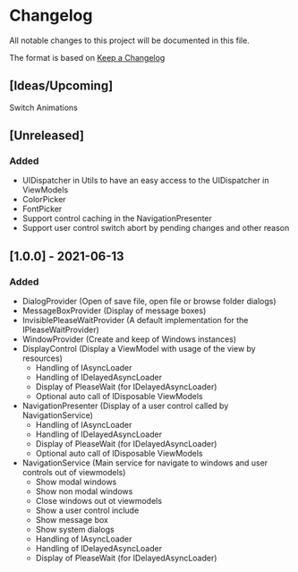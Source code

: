 # Changelog
All notable changes to this project will be documented in this file.

The format is based on [Keep a Changelog](https://keepachangelog.com/en/1.0.0/)

## [Ideas/Upcoming]
Switch Animations

## [Unreleased]
### Added
* UIDispatcher in Utils to have an easy access to the UIDispatcher in ViewModels
* ColorPicker
* FontPicker
* Support control caching in the NavigationPresenter
* Support user control switch abort by pending changes and other reason

## [1.0.0] - 2021-06-13
### Added
* DialogProvider (Open of save file, open file or browse folder dialogs)
* MessageBoxProvider (Display of message boxes)
* InvisiblePleaseWaitProvider (A default implementation for the IPleaseWaitProvider)
* WindowProvider (Create and keep of Windows instances)
* DisplayControl (Display a ViewModel with usage of the view by resources)  
  * Handling of IAsyncLoader
  * Handling of IDelayedAsyncLoader
  * Display of PleaseWait (for IDelayedAsyncLoader)
  * Optional auto call of IDisposable ViewModels
* NavigationPresenter (Display of a user control called by NavigationService)
  * Handling of IAsyncLoader
  * Handling of IDelayedAsyncLoader
  * Display of PleaseWait (for IDelayedAsyncLoader)
  * Optional auto call of IDisposable ViewModels
* NavigationService (Main service for navigate to windows and user controls out of viewmodels)
  * Show modal windows
  * Show non modal windows
  * Close windows out ot viewmodels
  * Show a user control include
  * Show message box
  * Show system dialogs
  * Handling of IAsyncLoader
  * Handling of IDelayedAsyncLoader
  * Display of PleaseWait (for IDelayedAsyncLoader)
  